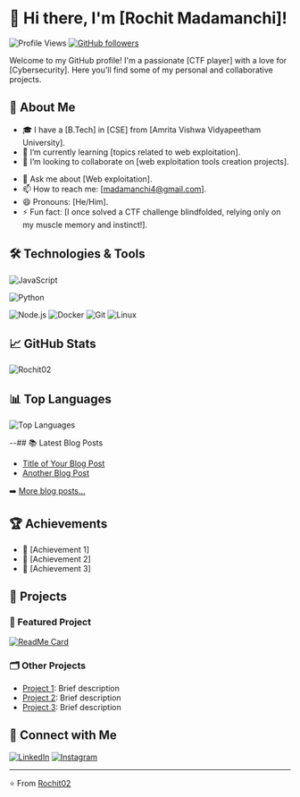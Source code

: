 # 👋 Hi there, I'm [Rochit Madamanchi]!

![Profile Views](https://komarev.com/ghpvc/?username=Rochit02&style=flat-square&color=blue) [![GitHub followers](https://img.shields.io/github/followers/Rochit02?label=Follow&style=social)](https://github.com/Rochit02/?tab=follow)

Welcome to my GitHub profile! I'm a passionate [CTF player] with a love for [Cybersecurity]. Here you'll find some of my personal and collaborative projects.

## 🚀 About Me

- 🎓 I have a [B.Tech] in [CSE] from [Amrita Vishwa Vidyapeetham University].
- 🌱 I’m currently learning [topics related to web exploitation].
- 👯 I’m looking to collaborate on [web exploitation tools creation projects].
<!-- - 🤔 I’m looking for help with [Projects or areas where you need help]. -->
- 💬 Ask me about [Web exploitation].
- 📫 How to reach me: [madamanchi4@gmail.com].
- 😄 Pronouns: [He/Him].
- ⚡ Fun fact: [I once solved a CTF challenge blindfolded, relying only on my muscle memory and instinct!].

## 🛠️ Technologies & Tools

![JavaScript](https://img.shields.io/badge/-JavaScript-black?style=flat-square&logo=javascript)
<!--![TypeScript](https://img.shields.io/badge/-TypeScript-black?style=flat-square&logo=typescript)-->
![Python](https://img.shields.io/badge/-Python-black?style=flat-square&logo=python)
<!--![React](https://img.shields.io/badge/-React-black?style=flat-square&logo=react)-->
![Node.js](https://img.shields.io/badge/-Node.js-black?style=flat-square&logo=node.js)
![Docker](https://img.shields.io/badge/-Docker-black?style=flat-square&logo=docker)
![Git](https://img.shields.io/badge/-Git-black?style=flat-square&logo=git)
![Linux](https://img.shields.io/badge/-Linux-black?style=flat-square&logo=linux)

## 📈 GitHub Stats

![Rochit02](https://github-readme-stats.vercel.app/api?username=Rochit02&show_icons=true&theme=radical)

## 📊 Top Languages

![Top Languages](https://github-readme-stats.vercel.app/api/top-langs/?username=Rochit02&layout=compact&theme=radical)

--## 📚 Latest Blog Posts

<!-- BLOG-POST-LIST:START -->
- [Title of Your Blog Post](link)
- [Another Blog Post](link)
<!-- BLOG-POST-LIST:END -->

➡️ [More blog posts...](https://yourbloglink.com)

## 🏆 Achievements

- 🥇 [Achievement 1]
- 🥈 [Achievement 2]
- 🥉 [Achievement 3]

## 📂 Projects

### 📌 Featured Project

[![ReadMe Card](https://github-readme-stats.vercel.app/api/pin/?username=Rochit02&repo=repositoryname&theme=radical)](https://github.com/Rochit02/write-up)

### 🗂️ Other Projects

- [Project 1](https://github.com/Rochit02/project1): Brief description
- [Project 2](https://github.com/Rochit02/project2): Brief description
- [Project 3](https://github.com/Rochit02/project3): Brief description

## 🔗 Connect with Me

[![LinkedIn](https://img.shields.io/badge/-LinkedIn-blue?style=flat-square&logo=linkedin&logoColor=white)](https://www.linkedin.com/in/yourprofile/)
[![Instagram](https://img.shields.io/badge/-Twitter-blue?style=flat-square&logo=instagram&logoColor=white)](https://instagram.com/yourprofile)
<!--[![Personal Website](https://img.shields.io/badge/-Website-black?style=flat-square&logo=website&logoColor=white)](https://yourwebsite.com)-->

---

⭐️ From [Rochit02](https://github.com/Rochit02)
